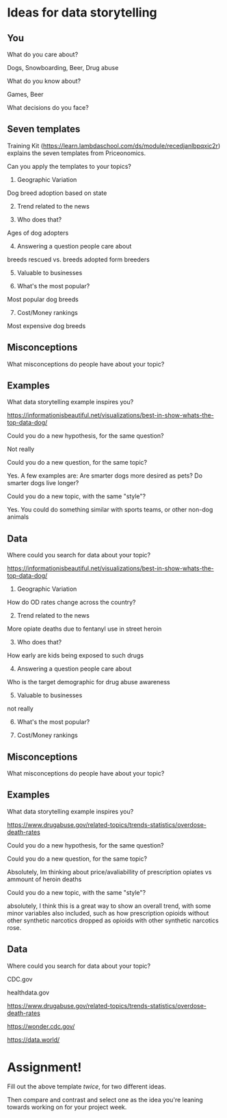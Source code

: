 # Ideas for data storytelling

## You

What do you care about?

Dogs, Snowboarding, Beer, Drug abuse

What do you know about?

Games, Beer

What decisions do you face?


## Seven templates

Training Kit (https://learn.lambdaschool.com/ds/module/recedjanlbpqxic2r) explains the seven templates from Priceonomics.

Can you apply the templates to your topics? 

1. Geographic Variation

Dog breed adoption based on state

2. Trend related to the news


3. Who does that?

Ages of dog adopters

4. Answering a question people care about

breeds rescued vs. breeds adopted form breeders

5. Valuable to businesses


6. What's the most popular?

Most popular dog breeds

7. Cost/Money rankings

Most expensive dog breeds


## Misconceptions

What misconceptions do people have about your topic?


## Examples

What data storytelling example inspires you?

https://informationisbeautiful.net/visualizations/best-in-show-whats-the-top-data-dog/

Could you do a new hypothesis, for the same question?

Not really

Could you do a new question, for the same topic?

Yes. A few examples are: Are smarter dogs more desired as pets? Do smarter dogs live longer?

Could you do a new topic, with the same "style"?

Yes. You could do something similar with sports teams, or other non-dog animals

## Data

Where could you search for data about your topic?

https://informationisbeautiful.net/visualizations/best-in-show-whats-the-top-data-dog/


1. Geographic Variation

How do OD rates change across the country?

2. Trend related to the news

More opiate deaths due to fentanyl use in street heroin

3. Who does that?

How early are kids being exposed to such drugs

4. Answering a question people care about

Who is the target demographic for drug abuse awareness

5. Valuable to businesses

not really

6. What's the most popular?


7. Cost/Money rankings



## Misconceptions

What misconceptions do people have about your topic?


## Examples

What data storytelling example inspires you?

https://www.drugabuse.gov/related-topics/trends-statistics/overdose-death-rates

Could you do a new hypothesis, for the same question?


Could you do a new question, for the same topic?

Absolutely, Im thinking about price/avaliabillity of prescription opiates vs ammount of heroin deaths

Could you do a new topic, with the same "style"?

absolutely, I think this is a great way to show an overall trend, with some minor variables also included, such as how prescription opioids without other synthetic narcotics dropped as opioids with other synthetic narcotics rose. 

## Data

Where could you search for data about your topic?

CDC.gov

healthdata.gov

https://www.drugabuse.gov/related-topics/trends-statistics/overdose-death-rates

https://wonder.cdc.gov/

https://data.world/

# Assignment!

Fill out the above template *twice*, for two different ideas.

Then compare and contrast and select one as the idea you're leaning towards
working on for your project week.
